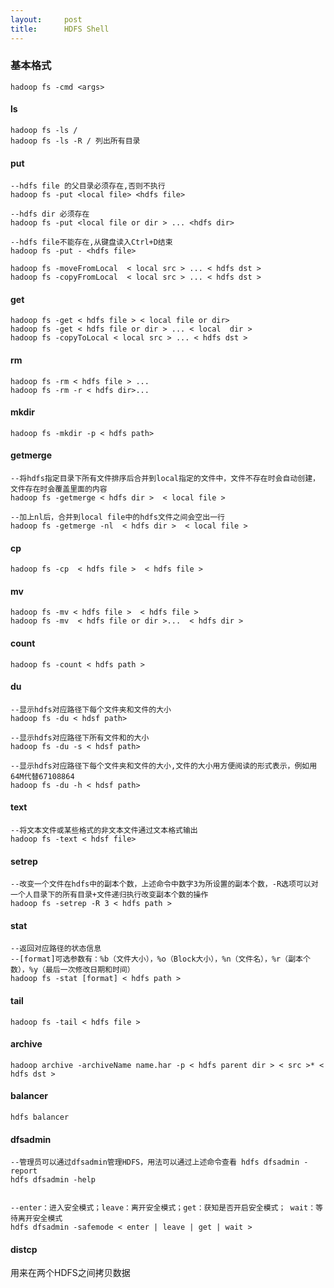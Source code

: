 ```yaml
---
layout:     post
title:      HDFS Shell
---
```

<div id="article_content" class="article_content clearfix csdn-tracking-statistics" data-pid="blog" data-mod="popu_307" data-dsm="post">
								            <div id="content_views" class="markdown_views prism-atom-one-dark">
							<!-- flowchart 箭头图标 勿删 -->
							<svg xmlns="http://www.w3.org/2000/svg" style="display: none;"><path stroke-linecap="round" d="M5,0 0,2.5 5,5z" id="raphael-marker-block" style="-webkit-tap-highlight-color: rgba(0, 0, 0, 0);"></path></svg>
							<h3 id="基本格式">基本格式</h3>



<pre class="prettyprint"><code class=" hljs xml">hadoop fs -cmd <span class="hljs-tag">&lt;<span class="hljs-title">args</span>&gt;</span></code></pre>



<h4 id="ls">ls</h4>



<pre class="prettyprint"><code class=" hljs lasso">hadoop fs <span class="hljs-attribute">-ls</span> <span class="hljs-subst">/</span>
hadoop fs <span class="hljs-attribute">-ls</span> <span class="hljs-attribute">-R</span> <span class="hljs-subst">/</span> 列出所有目录</code></pre>



<h4 id="put">put</h4>



<pre class="prettyprint"><code class=" hljs r">--hdfs file 的父目录必须存在,否则不执行
hadoop fs -put &lt;local file&gt; &lt;hdfs file&gt;

--hdfs dir 必须存在
hadoop fs -put &lt;local file or dir &gt; <span class="hljs-keyword">...</span> &lt;hdfs dir&gt;

--hdfs file不能存在,从键盘读入Ctrl+D结束
hadoop fs -put - &lt;hdfs file&gt;

hadoop fs -moveFromLocal  &lt; local src &gt; <span class="hljs-keyword">...</span> &lt; hdfs dst &gt;
hadoop fs -copyFromLocal  &lt; local src &gt; <span class="hljs-keyword">...</span> &lt; hdfs dst &gt;</code></pre>

<h4 id="get">get</h4>



<pre class="prettyprint"><code class=" hljs r">hadoop fs -get &lt; hdfs file &gt; &lt; local file or dir&gt;
hadoop fs -get &lt; hdfs file or dir &gt; <span class="hljs-keyword">...</span> &lt; local  dir &gt;
hadoop fs -copyToLocal &lt; local src &gt; <span class="hljs-keyword">...</span> &lt; hdfs dst &gt;</code></pre>



<h4 id="rm">rm</h4>



<pre class="prettyprint"><code class=" hljs r">hadoop fs -rm &lt; hdfs file &gt; <span class="hljs-keyword">...</span>
hadoop fs -rm -r &lt; hdfs dir&gt;<span class="hljs-keyword">...</span></code></pre>



<h4 id="mkdir">mkdir</h4>



<pre class="prettyprint"><code class=" hljs lasso">hadoop fs <span class="hljs-attribute">-mkdir</span> <span class="hljs-attribute">-p</span> <span class="hljs-subst">&lt;</span> hdfs path<span class="hljs-subst">&gt;</span></code></pre>



<h4 id="getmerge">getmerge</h4>



<pre class="prettyprint"><code class=" hljs lasso"><span class="hljs-subst">--</span>将hdfs指定目录下所有文件排序后合并到<span class="hljs-built_in">local</span>指定的文件中，文件不存在时会自动创建，文件存在时会覆盖里面的内容
hadoop fs <span class="hljs-attribute">-getmerge</span> <span class="hljs-subst">&lt;</span> hdfs dir <span class="hljs-subst">&gt;</span>  <span class="hljs-subst">&lt;</span> <span class="hljs-built_in">local</span> file <span class="hljs-subst">&gt;</span>

<span class="hljs-subst">--</span>加上nl后，合并到<span class="hljs-built_in">local</span> file中的hdfs文件之间会空出一行
hadoop fs <span class="hljs-attribute">-getmerge</span> <span class="hljs-attribute">-nl</span>  <span class="hljs-subst">&lt;</span> hdfs dir <span class="hljs-subst">&gt;</span>  <span class="hljs-subst">&lt;</span> <span class="hljs-built_in">local</span> file <span class="hljs-subst">&gt;</span></code></pre>



<h4 id="cp">cp</h4>



<pre class="prettyprint"><code class=" hljs xml">hadoop fs -cp  <span class="hljs-tag">&lt; <span class="hljs-attribute">hdfs</span> <span class="hljs-attribute">file</span> &gt;</span>  <span class="hljs-tag">&lt; <span class="hljs-attribute">hdfs</span> <span class="hljs-attribute">file</span> &gt;</span></code></pre>



<h4 id="mv">mv</h4>



<pre class="prettyprint"><code class=" hljs r">hadoop fs -mv &lt; hdfs file &gt;  &lt; hdfs file &gt;
hadoop fs -mv  &lt; hdfs file or dir &gt;<span class="hljs-keyword">...</span>  &lt; hdfs dir &gt;</code></pre>



<h4 id="count">count</h4>



<pre class="prettyprint"><code class=" hljs xml">hadoop fs -count <span class="hljs-tag">&lt; <span class="hljs-attribute">hdfs</span> <span class="hljs-attribute">path</span> &gt;</span></code></pre>



<h4 id="du">du</h4>



<pre class="prettyprint"><code class=" hljs haml">-<span class="ruby">-显示hdfs对应路径下每个文件夹和文件的大小
</span>hadoop fs -du &lt; hdsf path&gt; 

-<span class="ruby">-显示hdfs对应路径下所有文件和的大小
</span>hadoop fs -du -s &lt; hdsf path&gt; 

-<span class="ruby">-显示hdfs对应路径下每个文件夹和文件的大小,文件的大小用方便阅读的形式表示，例如用<span class="hljs-number">64</span>M代替<span class="hljs-number">67108864</span>
</span>hadoop fs -du -h &lt; hdsf path&gt; </code></pre>



<h4 id="text">text</h4>



<pre class="prettyprint"><code class=" hljs livecodeserver"><span class="hljs-comment">--将文本文件或某些格式的非文本文件通过文本格式输出</span>
hadoop fs -<span class="hljs-keyword">text</span> &lt; hdsf <span class="hljs-built_in">file</span>&gt;</code></pre>



<h4 id="setrep">setrep</h4>



<pre class="prettyprint"><code class=" hljs lasso"><span class="hljs-subst">--</span>改变一个文件在hdfs中的副本个数，上述命令中数字<span class="hljs-number">3</span>为所设置的副本个数，<span class="hljs-attribute">-R</span>选项可以对一个人目录下的所有目录<span class="hljs-subst">+</span>文件递归执行改变副本个数的操作
hadoop fs <span class="hljs-attribute">-setrep</span> <span class="hljs-attribute">-R</span> <span class="hljs-number">3</span> <span class="hljs-subst">&lt;</span> hdfs path <span class="hljs-subst">&gt;</span></code></pre>



<h4 id="stat">stat</h4>



<pre class="prettyprint"><code class=" hljs perl">--返回对应路径的状态信息
--[<span class="hljs-keyword">format</span>]可选参数有：<span class="hljs-variable">%b</span>（文件大小），<span class="hljs-variable">%o</span>（Block大小），<span class="hljs-variable">%n</span>（文件名），<span class="hljs-variable">%r</span>（副本个数），<span class="hljs-variable">%y</span>（最后一次修改日期和时间）
hadoop fs -<span class="hljs-keyword">stat</span> [<span class="hljs-keyword">format</span>] &lt; hdfs path &gt;</code></pre>



<h4 id="tail">tail</h4>



<pre class="prettyprint"><code class=" hljs xml">hadoop fs -tail <span class="hljs-tag">&lt; <span class="hljs-attribute">hdfs</span> <span class="hljs-attribute">file</span> &gt;</span></code></pre>



<h4 id="archive">archive</h4>



<pre class="prettyprint"><code class=" hljs xml">hadoop archive -archiveName name.har -p <span class="hljs-tag">&lt; <span class="hljs-attribute">hdfs</span> <span class="hljs-attribute">parent</span> <span class="hljs-attribute">dir</span> &gt;</span> <span class="hljs-tag">&lt; <span class="hljs-attribute">src</span> &gt;</span>* <span class="hljs-tag">&lt; <span class="hljs-attribute">hdfs</span> <span class="hljs-attribute">dst</span> &gt;</span></code></pre>



<h4 id="balancer">balancer</h4>



<pre class="prettyprint"><code class=" hljs ">hdfs balancer</code></pre>



<h4 id="dfsadmin">dfsadmin</h4>



<pre class="prettyprint"><code class=" hljs haml">-<span class="ruby">-管理员可以通过dfsadmin管理<span class="hljs-constant">HDFS</span>，用法可以通过上述命令查看 hdfs dfsadmin -report
</span>hdfs dfsadmin -help


-<span class="ruby">-enter：进入安全模式；leave：离开安全模式；get：获知是否开启安全模式； wait：等待离开安全模式
</span>hdfs dfsadmin -safemode &lt; enter | leave | get | wait &gt;</code></pre>



<h4 id="distcp">distcp</h4>

<p>用来在两个HDFS之间拷贝数据</p>            </div>
						<link href="https://csdnimg.cn/release/phoenix/mdeditor/markdown_views-9e5741c4b9.css" rel="stylesheet">
                </div>